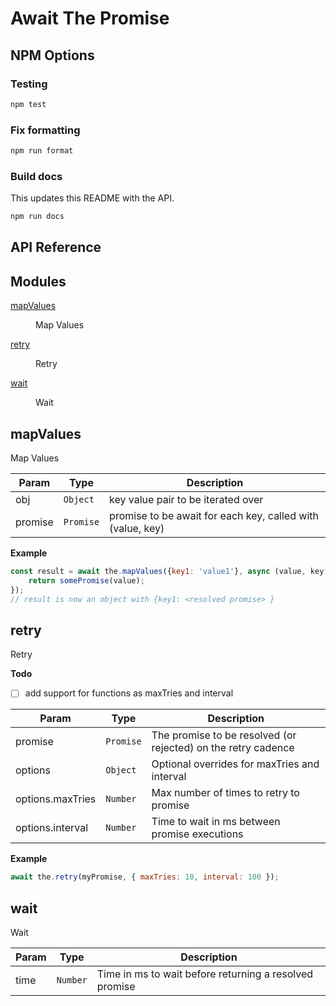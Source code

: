 # Await The Promise

## NPM Options

### Testing

```bash
npm test
```

### Fix formatting

```bash
npm run format
```

### Build docs

This updates this README with the API.

```bash
npm run docs
```

## API Reference

## Modules

<dl>
<dt><a href="#module_mapValues">mapValues</a></dt>
<dd><p>Map Values</p>
</dd>
<dt><a href="#module_retry">retry</a></dt>
<dd><p>Retry</p>
</dd>
<dt><a href="#module_wait">wait</a></dt>
<dd><p>Wait</p>
</dd>
</dl>

<a name="module_mapValues"></a>

## mapValues
Map Values


| Param | Type | Description |
| --- | --- | --- |
| obj | <code>Object</code> | key value pair to be iterated over |
| promise | <code>Promise</code> | promise to be await for each key, called with (value, key) |

**Example**  
```js
const result = await the.mapValues({key1: 'value1'}, async (value, key) => {
    return somePromise(value);
});
// result is now an object with {key1: <resolved promise> }
```
<a name="module_retry"></a>

## retry
Retry

**Todo**

- [ ] add support for functions as maxTries and interval


| Param | Type | Description |
| --- | --- | --- |
| promise | <code>Promise</code> | The promise to be resolved (or rejected) on the retry cadence |
| options | <code>Object</code> | Optional overrides for maxTries and interval |
| options.maxTries | <code>Number</code> | Max number of times to retry to promise |
| options.interval | <code>Number</code> | Time to wait in ms between promise executions |

**Example**  
```js
await the.retry(myPromise, { maxTries: 10, interval: 100 });
```
<a name="module_wait"></a>

## wait
Wait


| Param | Type | Description |
| --- | --- | --- |
| time | <code>Number</code> | Time in ms to wait before returning a resolved promise |

